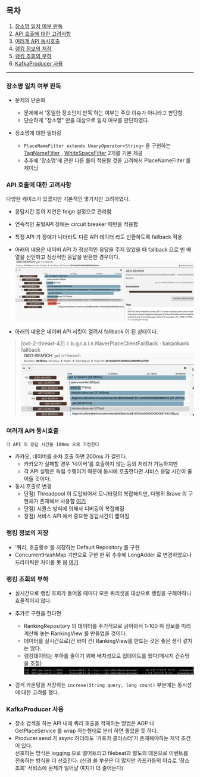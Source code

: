 ## 목차

1. [장소명 일치 여부 판독](#장소명-일치-여부-판독)
1. [API 호출에 대한 고려사항](#API-호출에-대한-고려사항)
1. [여러개 API 동시호출](#여러개-API-동시호출)
1. [랭킹 정보의 저장](#랭킹-정보의-저장)
1. [랭킹 조회의 부하](#랭킹-조회의-부하)
1. [KafkaProducer 사용](#KafkaProducer-사용)

---

### 장소명 일치 여부 판독

* 문제의 단순화
    * 문제에서 '동일한 장소인지 판독'하는 여부는 주요 이슈가 아니라고 판단함
    * 단순하게 "장소명" 만을 대상으로 일치 여부를 판단하였다.

* 장소명에 대한 필터링
    * `PlaceNameFilter extends UnaryOperator<String>`  을 구현하는 [TagNameFilter](https://github.com/taekyung81/geo-search/blob/master/gs-core/src/main/java/com/bistros/gs/application/search/filter/TagNameFilter.java) , [WhiteSpaceFilter](https://github.com/taekyung81/geo-search/blob/master/gs-core/src/main/java/com/bistros/gs/application/search/filter/WhiteSpaceFilter.java) 2개를 기본
      제공
    * 추후에 '장소명'에 관한 다른 룰이 적용될 것을 고려해서 PlaceNameFilter 를 체이닝

### API 호출에 대한 고려사항

다양한 케이스가 있겠지만 기본적인 몇가지만 고려하였다.

* 응답시간 등의 지연은 feign 설정으로 관리함
* 연속적인 포털API 장애는 circuit breaker 패턴을 적용함
* 특정 API 가 장애가 나더라도 다른 API 데이터 라도  반환하도록 fallback 적용

* 아래의 내용은 네이버 API 가 정상적인 응답을 주지 않았을 때 fallback 으로 빈 배열을 선언하고 정상적인 응답을 반환한 경우이다.
  ![그림](images/fallback1.png)
* 아래의 내용은 네이버 API 서킷이 열려서 fallback 이 된 상태이다.

> [ool-2-thread-42] c.b.g.r.a.i.n.NaverPlaceClientFallBack   : kakaobank fallback
![그림](images/fallback2.png)

### 여러개 API 동시호출

`각 API 의 응답 시간을 100ms 으로 가정한다`

* 카카오, 네이버를 순차 호출 하면 200ms 가 걸린다.
    * 카카오가 실패할 경우 '네이버'를 호출하지 않는 등의 처리가 가능하지만
    * 각 API 실행은 독립 수행이기 때문에 동시에 호출한다면 서비스 응답 시간이 줄어들 것이다.
* 동시 호출로 변경
    * 단점) Threadpool 이 도입되어서 모니터링의 복잡해지만, 다행히 Brave 의 구현체가 존재해서 사용함 [여기](https://github.com/taekyung81/geo-search/blob/master/gs-core/src/main/java/com/bistros/gs/application/search/service/PlaceApiCallerThreadPool.java#L16)
    * 단점) 시퀀스 방식에 의해서 디버깅이 복잡해짐
    * 장점) 서비스 API 에서 중요한 응답시간이 짧아짐

### 랭킹 정보의 저장

* '쿼리, 호출횟수'를 저장하는 Default Repository 를 구현
* ConcurrentHashMap 기반으로 구현 한 뒤 추후에 LongAdder 로 변경하였으나 드라마틱한 차이를 못 봄 [여기](https://github.com/taekyung81/geo-search/blob/master/gs-external/src/test/java/com/bistros/gs/ranking/repository/impl/DefaultRankingRepositoryTest.java#L15)

### 랭킹 조회의 부하

* 실시간으로 랭킹 조회가 들어올 때마다 모든 쿼리셋을 대상으로 랭킹을 구해야하니 효율적이지 않다.
* 추가로 구현을 한다면
    * RankingRepository 의 데이터를 주기적으로 긁어와서 1-100 위 정보를 미리 계산해 놓는 RankingView 를 만들었을 것이다.
    * 데이터를 실시간으로(건 바이 건) RankingView를 만드는 것은 좋은 생각 같지는 않다.
    * 랭킹데이터는 부하를 줄이기 위해 배치성으로 업데이트를 했다(메시지 컨슈밍을 조절)
      ![그림](images/producing.png)

* 검색 카운팅을 저장하는 `increse(String query, long count)` 부분에는 동시성에 대한 고려를 했다.

### KafkaProducer 사용

* 장소 검색을 하는 API 내에 쿼리 호출을 적재하는 방법은 AOP 나 GetPlaceService 를 wrap 하는형태로 분리 하면 좋았을 듯 하다.
* Producer.send 가 async 하더라도 '카프카 클러스터'가 존재해야하는 제약 조건이 있다. <br/>
  선호하는 방식은 logging 으로 떨어트리고 filebeat과 별도의 데몬으로 이벤트를 전송하는 방식을 더 선호한다.
  (신경 쓸 부분은 더 많지만 카프카등의 이슈로 '장소 조회' 서비스에 문제가 일어날 여지가 더 줄어든다)
